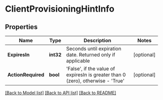 # ClientProvisioningHintInfo

## Properties
Name | Type | Description | Notes
------------ | ------------- | ------------- | -------------
**ExpiresIn** | **int32** | Seconds until expiration date. Returned only if applicable | [optional] 
**ActionRequired** | **bool** | &#39;False&#39;, if the value of expiresIn is greater than 0 (zero), otherwise - &#39;True&#39; | [optional] 

[[Back to Model list]](../README.md#documentation-for-models) [[Back to API list]](../README.md#documentation-for-api-endpoints) [[Back to README]](../README.md)


